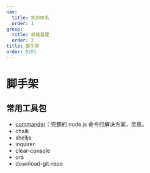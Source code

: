 ```yaml
---
nav:
  title: 知识体系
  order: 1
group:
  title: 前端基建
  order: 2
title: 脚手架
order: 9201
---
```


# 脚手架

## 常用工具包

- [commander](https://github.com/tj/commander.js/blob/HEAD/Readme_zh-CN.md)：完整的 node.js 命令行解决方案，灵感。
- chalk
- shelljs
- inquirer
- clear-console
- ora
- download-git-repo
